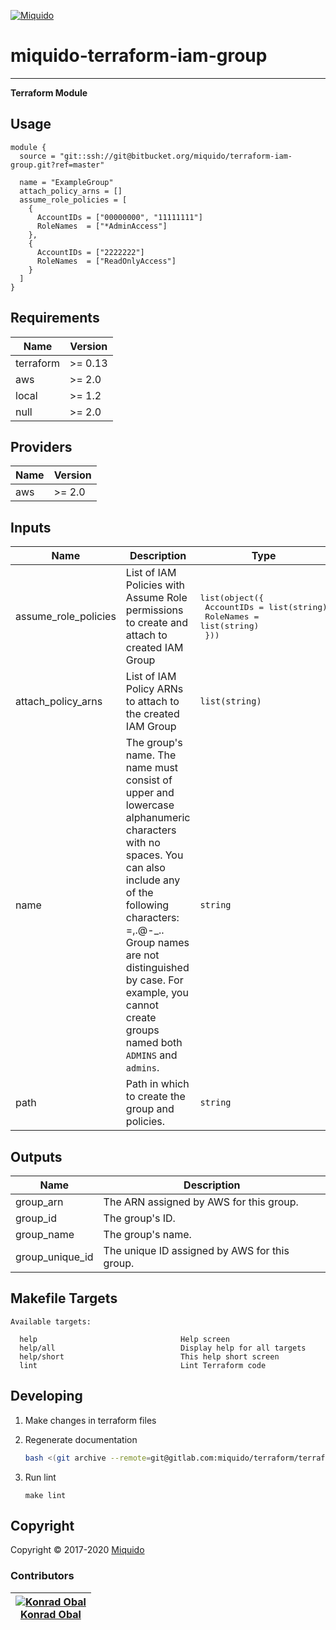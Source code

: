 <!-- This file was automatically generated by the `build-harness`. Make all changes to `README.yaml` and run `make readme` to rebuild this file. -->
[![Miquido][logo]](https://www.miquido.com/)

# miquido-terraform-iam-group
---
**Terraform Module**
## Usage

```hcl
module {
  source = "git::ssh://git@bitbucket.org/miquido/terraform-iam-group.git?ref=master"

  name = "ExampleGroup"
  attach_policy_arns = []
  assume_role_policies = [
    {
      AccountIDs = ["00000000", "11111111"]
      RoleNames  = ["*AdminAccess"]
    },
    {
      AccountIDs = ["2222222"]
      RoleNames  = ["ReadOnlyAccess"]
    }
  ]
}
```
<!-- markdownlint-disable -->
## Requirements

| Name | Version |
|------|---------|
| terraform | >= 0.13 |
| aws | >= 2.0 |
| local | >= 1.2 |
| null | >= 2.0 |

## Providers

| Name | Version |
|------|---------|
| aws | >= 2.0 |

## Inputs

| Name | Description | Type | Default | Required |
|------|-------------|------|---------|:--------:|
| assume\_role\_policies | List of IAM Policies with Assume Role permissions to create and attach to created IAM Group | <pre>list(object({<br>    AccountIDs = list(string)<br>    RoleNames  = list(string)<br>  }))</pre> | `[]` | no |
| attach\_policy\_arns | List of IAM Policy ARNs to attach to the created IAM Group | `list(string)` | `[]` | no |
| name | The group's name. The name must consist of upper and lowercase alphanumeric characters with no spaces. You can also include any of the following characters: =,.@-\_.. Group names are not distinguished by case. For example, you cannot create groups named both `ADMINS` and `admins`. | `string` | n/a | yes |
| path | Path in which to create the group and policies. | `string` | `"/users/"` | no |

## Outputs

| Name | Description |
|------|-------------|
| group\_arn | The ARN assigned by AWS for this group. |
| group\_id | The group's ID. |
| group\_name | The group's name. |
| group\_unique\_id | The unique ID assigned by AWS for this group. |

<!-- markdownlint-restore -->
<!-- markdownlint-disable -->
## Makefile Targets
```text
Available targets:

  help                                Help screen
  help/all                            Display help for all targets
  help/short                          This help short screen
  lint                                Lint Terraform code

```
<!-- markdownlint-restore -->


## Developing

1. Make changes in terraform files

2. Regenerate documentation

    ```bash
    bash <(git archive --remote=git@gitlab.com:miquido/terraform/terraform-readme-update.git master update.sh | tar -xO)
    ```

3. Run lint

    ```
    make lint
    ```

## Copyright

Copyright © 2017-2020 [Miquido](https://miquido.com)



### Contributors

|  [![Konrad Obal][k911_avatar]][k911_homepage]<br/>[Konrad Obal][k911_homepage] |
|---|

  [k911_homepage]: https://github.com/k911
  [k911_avatar]: https://github.com/k911.png?size=150



  [logo]: https://www.miquido.com/img/logos/logo__miquido.svg
  [website]: https://www.miquido.com/
  [gitlab]: https://gitlab.com/miquido
  [github]: https://github.com/miquido
  [bitbucket]: https://bitbucket.org/miquido

